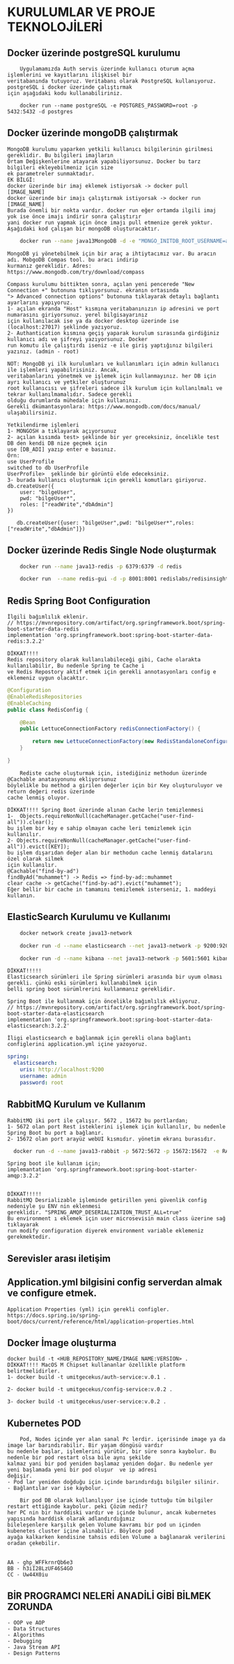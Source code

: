 # KURULUMLAR VE PROJE TEKNOLOJİLERİ

## Docker üzerinde postgreSQL kurulumu
        Uygulamamızda Auth servis üzerinde kullanıcı oturum açma işlemlerini ve kayıtlarını ilişkisel bir 
    veritabanında tutuyoruz. Veritabanı olarak PostgreSQL kullanıyoruz. postgreSQL i docker üzerinde çalıştırmak
    için aşağıdaki kodu kullanabiliriniz.

```
    docker run --name postgreSQL -e POSTGRES_PASSWORD=root -p 5432:5432 -d postgres
```

## Docker üzerinde mongoDB çalıştırmak
    MongoDB kurulumu yaparken yetkili kullanıcı bilgilerinin girilmesi gereklidir. Bu bilgileri imajların 
    Ortam Değişkenlerine atayarak yapabiliyorsunuz. Docker bu tarz bilgileri ekleyebilmeniz için size 
    ek parametreler sunmaktadır.
    EK BİLGİ:
    docker üzerinde bir imaj eklemek istiyorsak -> docker pull [IMAGE_NAME]
    docker üzerinde bir imajı çalıştırmak istiyorsak -> docker run [IMAGE_NAME]
    Burada önemli bir nokta vardır. docker run eğer ortamda ilgili imaj yok ise önce imajı indirir sonra çalıştırır
    yani docker run yapmak için önce imajı pull etmenize gerek yoktur.
    Aşağıdaki kod çalışan bir mongoDB oluşturacaktır.
```bash
    docker run --name java13MongoDB -d -e "MONGO_INITDB_ROOT_USERNAME=admin" -e "MONGO_INITDB_ROOT_PASSWORD=root" -p 27017:27017 mongo:jammy
```

    MongoDB yi yönetebilmek için bir araç a ihtiytacımız var. Bu aracın adı. MobgoDB Compas tool. bu aracı indirip 
    kurmanız gereklidir. Adres:  https://www.mongodb.com/try/download/compass

    Compass kurulumu bittikten sonra, açılan yeni pencerede "New Connection +" butonuna tıklıyorsunuz. ekranın ortasında
    "> Advanced connection options" butonuna tıklayarak detaylı bağlantı ayarlarını yapıyoruz.
    1- açılan ekranda "Host" kısmına veritabanınızın ip adresini ve port numarasını giriyorsunuz. yerel bilgisayarınız
    için kullanılacak ise ya da docker desktop üzerinde ise (localhost:27017) şeklinde yazıyoruz.
    2- Authantication kısmına geçiş yaparak kurulum sırasında girdiğiniz kullanıcı adı ve şifreyi yazıyorsunuz. Docker
    run komutu ile çalıştırdı iseniz -e ile giriş yaptığınız bilgileri yazınız. (admin - root)

    NOT: MongoDB yi ilk kurulumları ve kullanımları için admin kullanıcı ile işlemleri yapabilrisiniz. Ancak, 
    veritabanlarını yönetmek ve işlemek için kullanmayınız. her DB için ayrı kullanıcı ve yetkiler oluşturunuz
    root kullanıcısı ve şifreleri sadece ilk kurulum için kullanılmalı ve tekrar kullanılmamalıdır. Sadece gerekli
    olduğu durumlarda mühedale için kullanınız.
    Gerekli dkümantasyonlara: https://www.mongodb.com/docs/manual/  ulaşabilirsiniz.
    
    Yetkilendirme işlemleri
    1- MONGOSH a tıklayarak açıyorsunuz
    2- açılan kısımda test> şeklinde bir yer greceksiniz, öncelikle test DB den kendi DB nize geçmek için
    use [DB_ADI] yazıp enter e basınız.
    Örn:
    use UserProfile
    switched to db UserProfile
    UserProfile>  şeklinde bir görüntü elde edeceksiniz.
    3- burada kullanıcı oluşturmak için gerekli komutları giriyoruz.
    db.createUser({
        user: "bilgeUser",
        pwd: "bilgeUser*",
        roles: ["readWrite","dbAdmin"]
    })
```
   db.createUser({user: "bilgeUser",pwd: "bilgeUser*",roles: ["readWrite","dbAdmin"]}) 
```

## Docker üzerinde Redis Single Node oluşturmak

```bash
    docker run --name java13-redis -p 6379:6379 -d redis
```

```bash
    docker run  --name redis-gui -d -p 8001:8001 redislabs/redisinsight:1.14.0
```

## Redis Spring Boot Configuration
    İlgili bağımlılık eklenir.
    // https://mvnrepository.com/artifact/org.springframework.boot/spring-boot-starter-data-redis
    implementation 'org.springframework.boot:spring-boot-starter-data-redis:3.2.2'

    DİKKAT!!!!
    Redis repository olarak kullanılabileceği gibi, Cache olarakta kullanılabilir, Bu nedenle Spring te Cache i 
    ve Redis Repostory aktif etmek için gerekli annotasyonları config e eklemeniz uygun olacaktır.

```java
@Configuration
@EnableRedisRepositories
@EnableCaching
public class RedisConfig {

    @Bean
    public LettuceConnectionFactory redisConnectionFactory() {

        return new LettuceConnectionFactory(new RedisStandaloneConfiguration("localhost", 6379));
    }

}
```

        Rediste cache oluşturmak için, istediğiniz methodun üzerinde @Cachable anatasyonunu ekliyorsunuz
    böylelikle bu method a girilen değerler için bir Key oluşturuluyor ve return değeri redis üzerinde 
    cache lenmiş oluyor.

    DİKKAT!!!! Spring Boot üzerinde alınan Cache lerin temizlenmesi
    1-  Objects.requireNonNull(cacheManager.getCache("user-find-all")).clear();
    bu işlem bir key e sahip olmayan cache leri temizlemek için kullanılır.
    2- Objects.requireNonNull(cacheManager.getCache("user-find-all")).evict([KEY]);
    bu işlem dışarıdan değer alan bir methodun cache lenmiş datalarını özel olarak silmek 
    için kullanılır.
    @Cachable("find-by-ad")
    findByAd("muhammet") -> Redis => find-by-ad::muhammet
    clear cache -> getCache("find-by-ad").evict("muhammet");
    Eğer bellir bir cache in tamamını temizlemek isterseniz, 1. maddeyi kullanın.

## ElasticSearch Kurulumu ve Kullanımı

```bash
    docker network create java13-network
```

```bash
    docker run -d --name elasticsearch --net java13-network -p 9200:9200 -p 9300:9300 -e "xpack.security.enabled=false" -e "xpack.security.transport.ssl.enabled=false" -e "discovery.type=single-node" -e "ELASTIC_USERNAME=admin"  -e "ELASTIC_PASSWORD=root" -e "ES_JAVA_OPTS=-Xms512m -Xmx1024m" elasticsearch:8.12.1
```

```bash
    docker run -d --name kibana --net java13-network -p 5601:5601 kibana:8.12.1
```


    DİKKAT!!!!!
    Elasticsearch sürümleri ile Spring sürümleri arasında bir uyum olması gerekli. çünkü eski sürümleri kullanabilmek için
    belli spring boot sürümlrerini kullanmanız gereklidir.

    Spring Boot ile kullanmak için öncelikle bağımlılık ekliyoruz.
    // https://mvnrepository.com/artifact/org.springframework.boot/spring-boot-starter-data-elasticsearch
    implementation 'org.springframework.boot:spring-boot-starter-data-elasticsearch:3.2.2'

    İligi elasticsearch e bağlanmak için gerekli olana bağlantı configlerini application.yml içine yazoyoruz.

```yml
spring:
  elasticsearch:
    uris: http://localhost:9200
    username: admin
    password: root 
```


## RabbitMQ Kurulum ve Kullanım
    RabbitMQ iki port ile çalışır. 5672 , 15672 bu portlardan;
    1- 5672 olan port Rest isteklerini işlemek için kullanılır, bu nedenle Spring Boot bu port a bağlanır.
    2- 15672 olan port arayüz webUI kısmıdır. yönetim ekranı burasıdır.

```bash
  docker run -d --name java13-rabbit -p 5672:5672 -p 15672:15672  -e RABBITMQ_DEFAULT_USER=admin -e RABBITMQ_DEFAULT_PASS=root rabbitmq:3-management
```

    Spring boot ile kullanım için;
    implemantation 'org.springframework.boot:spring-boot-starter-amqp:3.2.2'
    

    DİKKAT!!!!!
    RabbitMQ Desrializable işleminde getirillen yeni güvenlik config nedeniyle şu ENV nin eklenmesi
    gereklidir. "SPRING_AMQP_DESERIALIZATION_TRUST_ALL=true"
    Bu environment ı eklemek için user microsevisin main class üzerine sağ tıklayarak
    run modify configuration diyerek environment variable eklemeniz gerekmektedir.
## Serevisler arası iletişim

## Application.yml bilgisini config serverdan almak ve configure etmek.
    Application Properties (yml) için gerekli configler.
    https://docs.spring.io/spring-boot/docs/current/reference/html/application-properties.html

## Docker İmage oluşturma

    docker build -t <HUB_REPOSITORY_NAME/IMAGE NAME:VERSION> .
    DİKKAT!!!! MacOS M Chipset kullananlar özellikle platform belirtmelidirler.
    1- docker build -t umitgecekus/auth-service:v.0.1 .

    2- docker build -t umitgecekus/config-service:v.0.2 .

    3- docker build -t umitgecekus/user-service:v.0.2 .



## Kubernetes POD

        Pod, Nodes içinde yer alan sanal Pc lerdir. içerisinde image ya da image lar barındırabilir. Bir yaşam döngüsü vardır
    bu nedenle başlar, işlemlerini yürütür, bir süre sonra kaybolur. Bu nedenle bir pod restart olsa bile aynı şekilde 
    kalmaz yani bir pod yeniden başlamaz yeniden doğar. Bu nedenle yer yeni başlamada yeni bir pod oluşur  ve ip adresi
    değişir.
    - Pod lar yeniden doğduğu için içinde barındırdığı bilgiler silinir.
    - Bağlantılar var ise kaybolur.

        Bir pod DB olarak kullanılıyor ise içinde tuttuğu tüm bilgiler restart ettiğinde kaybolur. peki Çözüm nedir?
    her PC nin bir harddiski vardır ve içinde bulunur, ancak kubernetes yapısında harddisk olarak adlandırdığımız 
    bileleşenlere karşılık gelen Volume kavramı bir pod un içinden kubenetes cluster içine alınabilir. Böylece pod
    ayağa kalkarken kendisine tahsis edilen Volume a bağlanarak verilerini oradan çekebilir.



## 
    AA - ghp_WFFkrnrQb6e3
    BB - h3iI28LzUF46S4GO
    CC - Uw44X0iu


## BİR PROGRAMCI NELERİ ANADİLİ GİBİ BİLMEK ZORUNDA

    - OOP ve AOP
    - Data Structures 
    - Algorithms
    - Debugging
    - Java Stream API
    - Design Patterns